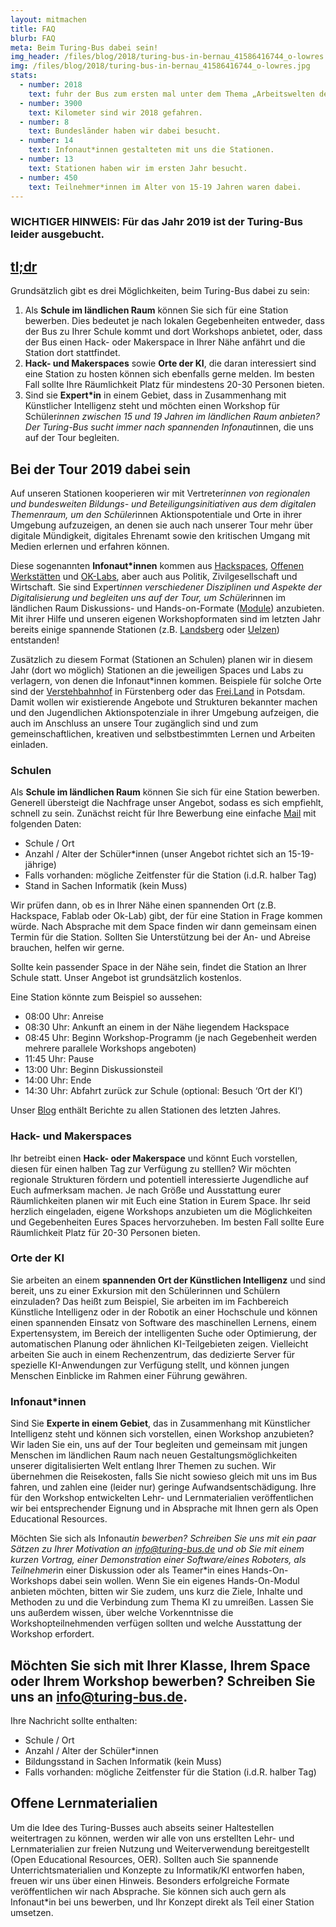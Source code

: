 ```yaml
---
layout: mitmachen
title: FAQ
blurb: FAQ
meta: Beim Turing-Bus dabei sein!
img_header: /files/blog/2018/turing-bus-in-bernau_41586416744_o-lowres.jpg
img: /files/blog/2018/turing-bus-in-bernau_41586416744_o-lowres.jpg
stats:
  - number: 2018
    text: fuhr der Bus zum ersten mal unter dem Thema „Arbeitswelten der Zukunft“
  - number: 3900
    text: Kilometer sind wir 2018 gefahren.
  - number: 8
    text: Bundesländer haben wir dabei besucht.
  - number: 14
    text: Infonaut*innen gestalteten mit uns die Stationen.
  - number: 13
    text: Stationen haben wir im ersten Jahr besucht.
  - number: 450
    text: Teilnehmer*innen im Alter von 15-19 Jahren waren dabei.
---
```



### WICHTIGER HINWEIS: Für das Jahr 2019 ist der Turing-Bus leider ausgebucht.

## [tl;dr](https://en.wikipedia.org/wiki/Wikipedia:Too_long;_didn%27t_read)

Grundsätzlich gibt es drei Möglichkeiten, beim Turing-Bus dabei zu sein:

1. Als **Schule im ländlichen Raum** können Sie sich für eine Station bewerben. Dies bedeutet je nach lokalen Gegebenheiten entweder, dass der Bus zu Ihrer Schule kommt und dort Workshops anbietet, oder, dass der Bus einen Hack- oder Makerspace in Ihrer Nähe anfährt und die Station dort stattfindet.
2. **Hack- und Makerspaces** sowie **Orte der KI**, die daran interessiert sind eine Station zu hosten können sich ebenfalls gerne melden. Im besten Fall sollte Ihre Räumlichkeit Platz für mindestens  20-30 Personen bieten.
3. Sind sie **Expert*in** in einem Gebiet, dass in Zusammenhang mit Künstlicher Intelligenz steht und möchten einen Workshop für Schüler*innen zwischen 15 und 19 Jahren im ländlichen Raum anbieten? Der Turing-Bus sucht immer nach spannenden Infonaut*innen, die uns auf der Tour begleiten.  


## Bei der Tour 2019 dabei sein

Auf unseren Stationen kooperieren wir mit Vertreter*innen von regionalen und bundesweiten Bildungs- und Beteiligungsinitiativen aus dem digitalen Themenraum, um den Schüler*innen Aktionspotentiale und Orte in ihrer Umgebung aufzuzeigen, an denen sie auch nach unserer Tour mehr über digitale Mündigkeit, digitales Ehrenamt sowie den kritischen Umgang mit Medien erlernen und erfahren können.

Diese sogenannten **Infonaut*innen** kommen aus [Hackspaces](https://de.wikipedia.org/wiki/Hackerspace), [Offenen Werkstätten](https://www.offene-werkstaetten.org/seite/offene-werkstaetten) und [OK-Labs](https://codefor.de/ueber/), aber auch aus Politik, Zivilgesellschaft und Wirtschaft. Sie sind Expert*innen verschiedener Disziplinen und Aspekte der Digitalisierung und begleiten uns auf der Tour, um Schüler*innen  im ländlichen Raum Diskussions- und Hands-on-Formate ([Module](/module)) anzubieten. Mit ihrer Hilfe und unseren eigenen Workshopformaten sind im letzten Jahr bereits einige spannende Stationen (z.B. [Landsberg](/blog/2018/06/mit-chaos-macht-schule-und-code-for-germany-in-riesa/) oder [Uelzen](/blog/2018/06/mit-den-demokratielaboren-in-uelzen/)) entstanden!

Zusätzlich zu diesem Format (Stationen an Schulen) planen wir in diesem Jahr (dort wo möglich) Stationen an die jeweiligen Spaces und Labs zu verlagern, von denen die Infonaut*innen kommen. Beispiele für solche Orte sind der [Verstehbahnhof](https://verstehbahnhof.de) in Fürstenberg oder das [Frei.Land](https://www.freiland-potsdam.de/) in Potsdam.  Damit wollen wir existierende Angebote und Strukturen bekannter machen und den Jugendlichen Aktionspotenziale in ihrer Umgebung aufzeigen, die  auch im Anschluss an unsere Tour zugänglich sind und zum gemeinschaftlichen, kreativen und selbstbestimmten Lernen und Arbeiten einladen.


### Schulen

Als **Schule im ländlichen Raum** können Sie sich für eine Station bewerben. Generell übersteigt die Nachfrage unser Angebot, sodass es sich empfiehlt, schnell zu sein. Zunächst reicht für Ihre Bewerbung eine einfache [Mail](mailto:info@turing.bus.de) mit folgenden Daten:

* Schule / Ort
* Anzahl / Alter der Schüler*innen (unser Angebot richtet sich an 15-19-jährige)
* Falls vorhanden: mögliche Zeitfenster für die Station (i.d.R. halber Tag)
* Stand in Sachen Informatik (kein Muss)

Wir prüfen dann, ob es in Ihrer Nähe einen spannenden Ort (z.B. Hackspace, Fablab oder Ok-Lab) gibt, der für eine Station in Frage kommen würde. Nach Absprache mit dem Space finden wir dann gemeinsam einen Termin für die Station. Sollten Sie Unterstützung bei der An- und Abreise brauchen, helfen wir gerne.

Sollte kein passender Space in der Nähe sein, findet die Station an Ihrer Schule statt. Unser Angebot ist grundsätzlich kostenlos.

Eine Station könnte zum Beispiel so aussehen:

* 08:00 Uhr: Anreise
* 08:30 Uhr: Ankunft an einem in der Nähe liegendem Hackspace
* 08:45 Uhr: Beginn Workshop-Programm (je nach Gegebenheit werden mehrere parallele Workshops angeboten)
* 11:45 Uhr: Pause
* 13:00 Uhr: Beginn Diskussionsteil
* 14:00 Uhr: Ende
* 14:30 Uhr: Abfahrt zurück zur Schule (optional: Besuch ‘Ort der KI’)

Unser [Blog](/blog) enthält Berichte zu allen Stationen des letzten Jahres.


### Hack- und Makerspaces
Ihr betreibt einen **Hack- oder Makerspace** und könnt Euch vorstellen, diesen für einen halben Tag zur Verfügung zu stelllen? Wir möchten regionale Strukturen fördern und potentiell interessierte Jugendliche auf Euch aufmerksam machen. Je nach Größe und Ausstattung eurer Räumlichkeiten planen wir mit Euch eine Station in Eurem Space. Ihr seid herzlich eingeladen, eigene Workshops anzubieten um die Möglichkeiten und Gegebenheiten Eures Spaces hervorzuheben. Im besten Fall sollte Eure Räumlichkeit Platz für 20-30 Personen bieten.

### Orte der KI
Sie arbeiten an einem **spannenden Ort der Künstlichen Intelligenz** und sind bereit, uns zu einer Exkursion mit den Schülerinnen und Schülern einzuladen? Das heißt zum Beispiel, Sie arbeiten im im Fachbereich Künstliche Intelligenz oder in der Robotik an einer Hochschule und können einen spannenden Einsatz von Software des maschinellen Lernens, einem Expertensystem, im Bereich der intelligenten Suche oder Optimierung, der automatischen Planung oder ähnlichen KI-Teilgebieten zeigen. Vielleicht arbeiten Sie auch in einem Rechenzentrum, das dedizierte Server für spezielle KI-Anwendungen zur Verfügung stellt, und können jungen Menschen Einblicke im Rahmen einer Führung gewähren.


### Infonaut*innen
Sind Sie **Experte in einem Gebiet**, das in Zusammenhang mit Künstlicher Intelligenz steht und können sich vorstellen, einen Workshop anzubieten? Wir laden Sie ein, uns auf der Tour begleiten und gemeinsam mit jungen Menschen im ländlichen Raum nach neuen Gestaltungsmöglichkeiten unserer digitalisierten Welt entlang Ihrer Themen zu suchen. Wir übernehmen die Reisekosten, falls Sie nicht sowieso gleich mit uns im Bus fahren, und zahlen eine (leider nur) geringe Aufwandsentschädigung. Ihre für den Workshop entwickelten Lehr- und Lernmaterialien veröffentlichen wir bei entsprechender Eignung und in Absprache mit Ihnen gern als Open Educational Resources.

Möchten Sie sich als Infonaut*in bewerben? Schreiben Sie uns mit ein paar Sätzen zu Ihrer Motivation an [info@turing-bus.de](mailto:info@turing-bus.de) und ob Sie mit einem kurzen Vortrag, einer Demonstration einer Software/eines Roboters, als Teilnehmer*in einer Diskussion oder als Teamer*in eines Hands-On-Workshops dabei sein wollen. Wenn Sie ein eigenes Hands-On-Modul anbieten möchten, bitten wir Sie zudem, uns kurz die Ziele, Inhalte und Methoden zu und die Verbindung zum Thema KI zu umreißen. Lassen Sie uns außerdem wissen, über welche Vorkenntnisse die Workshopteilnehmenden verfügen sollten und welche Ausstattung der Workshop erfordert.




## Möchten Sie sich mit Ihrer Klasse, Ihrem Space oder Ihrem Workshop bewerben? Schreiben Sie uns an [info@turing-bus.de](mailto:info@turing-bus.de).

Ihre Nachricht sollte enthalten:

* Schule / Ort
* Anzahl / Alter der Schüler*innen
* Bildungsstand in Sachen Informatik (kein Muss)
* Falls vorhanden: mögliche Zeitfenster für die Station (i.d.R. halber Tag)

## Offene Lernmaterialien

Um die Idee des Turing-Busses auch abseits seiner Haltestellen weitertragen zu können, werden wir alle von uns erstellten Lehr- und Lernmaterialien zur freien Nutzung und Weiterverwendung bereitgestellt (Open Educational Resources, OER). Sollten auch Sie spannende Unterrichtsmaterialien und Konzepte zu Informatik/KI entworfen haben, freuen wir uns über einen Hinweis. Besonders erfolgreiche Formate veröffentlichen wir nach Absprache. Sie können sich auch gern als Infonaut*in bei uns bewerben, und Ihr Konzept direkt als Teil einer Station umsetzen.




<!--### Termine
*  Station 1
*  Station 2
-->

